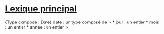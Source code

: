 # <ins>Lexique principal</ins>

<p>
{Type composé : Date}  
date : un type composé de  
>
* jour : un entier
* mois : un entier
* année : un entier  
>  
</p>
